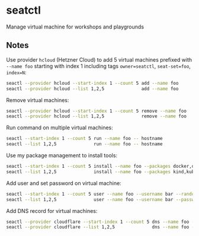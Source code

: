 # seatctl

Manage virtual machine for workshops and playgrounds

## Notes

Use provider `hcloud` (Hetzner Cloud) to add 5 virtual machines prefixed with `--name foo` starting with index 1 including tags `owner=seatctl`, `seat-set=foo`, `index=N`:

```bash
seactl --provider hcloud --start-index 1 --count 5 add --name foo
seactl --provider hcloud --list 1,2,5              add --name foo
```

Remove virtual machines:

```bash
seactl --provider hcloud --start-index 1 --count 5 remove --name foo
seactl --provider hcloud --list 1,2,5              remove --name foo
```

Run command on multiple virtual machines:

```bash
seactl --start-index 1 --count 5 run --name foo -- hostname
seactl --list 1,2,5              run --name foo -- hostname
```

Use my package management to install tools:

```bash
seactl --start-index 1 --count 5 install --name foo --packages docker,docker-compose
seactl --list 1,2,5              install --name foo --packages kind,kubectl
```

Add user and set password on virtual machine:

```bash
seactl --start-index 1 --count 5 user --name foo --username bar --random-password
seactl --list 1,2,5              user --name foo --username bar --password blarg
```

Add DNS record for virtual machines:

```bash
seactl --provider cloudflare --start-index 1 --count 5 dns --name foo --action add    --domain example.com
seactl --provider cloudflare --list 1,2,5              dns --name foo --action remove --domain example.com
```
